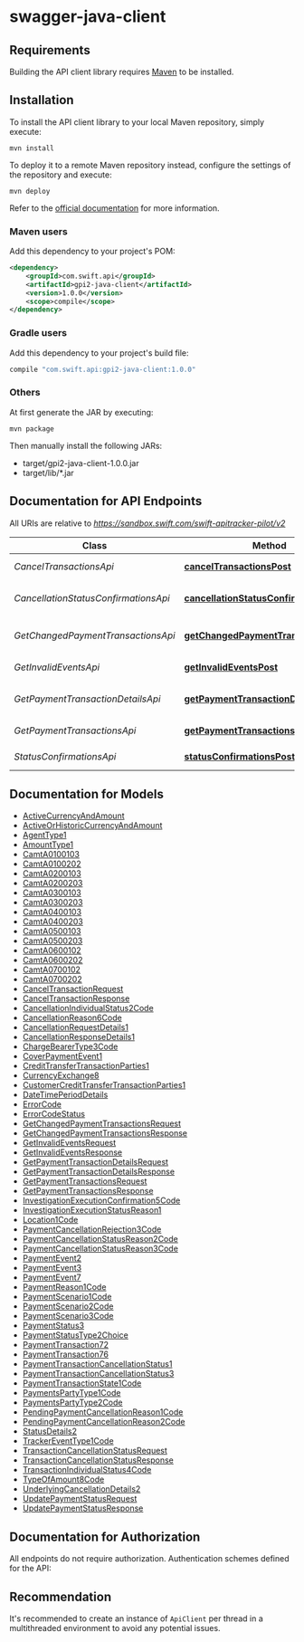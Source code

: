 # swagger-java-client

## Requirements

Building the API client library requires [Maven](https://maven.apache.org/) to be installed.

## Installation

To install the API client library to your local Maven repository, simply execute:

```shell
mvn install
```

To deploy it to a remote Maven repository instead, configure the settings of the repository and execute:

```shell
mvn deploy
```

Refer to the [official documentation](https://maven.apache.org/plugins/maven-deploy-plugin/usage.html) for more information.

### Maven users

Add this dependency to your project's POM:

```xml
<dependency>
    <groupId>com.swift.api</groupId>
    <artifactId>gpi2-java-client</artifactId>
    <version>1.0.0</version>
    <scope>compile</scope>
</dependency>
```

### Gradle users

Add this dependency to your project's build file:

```groovy
compile "com.swift.api:gpi2-java-client:1.0.0"
```

### Others

At first generate the JAR by executing:

    mvn package

Then manually install the following JARs:

* target/gpi2-java-client-1.0.0.jar
* target/lib/*.jar

## Documentation for API Endpoints

All URIs are relative to *https://sandbox.swift.com/swift-apitracker-pilot/v2*

Class | Method | HTTP request | Description
------------ | ------------- | ------------- | -------------
*CancelTransactionsApi* | [**cancelTransactionsPost**](docs/CancelTransactionsApi.md#cancelTransactionsPost) | **POST** /cancel_transactions | Cancel Transactions
*CancellationStatusConfirmationsApi* | [**cancellationStatusConfirmationsPost**](docs/CancellationStatusConfirmationsApi.md#cancellationStatusConfirmationsPost) | **POST** /cancellation_status_confirmations | Cancellation Status Confirmations
*GetChangedPaymentTransactionsApi* | [**getChangedPaymentTransactionsPost**](docs/GetChangedPaymentTransactionsApi.md#getChangedPaymentTransactionsPost) | **POST** /get_changed_payment_transactions | Get Changed Payment Transactions
*GetInvalidEventsApi* | [**getInvalidEventsPost**](docs/GetInvalidEventsApi.md#getInvalidEventsPost) | **POST** /get_invalid_events | Get Invalid Events
*GetPaymentTransactionDetailsApi* | [**getPaymentTransactionDetailsPost**](docs/GetPaymentTransactionDetailsApi.md#getPaymentTransactionDetailsPost) | **POST** /get_payment_transaction_details | Get Payment Transaction Details
*GetPaymentTransactionsApi* | [**getPaymentTransactionsPost**](docs/GetPaymentTransactionsApi.md#getPaymentTransactionsPost) | **POST** /get_payment_transactions | Get Payment Transactions
*StatusConfirmationsApi* | [**statusConfirmationsPost**](docs/StatusConfirmationsApi.md#statusConfirmationsPost) | **POST** /status_confirmations | Status Confirmations


## Documentation for Models

 - [ActiveCurrencyAndAmount](docs/ActiveCurrencyAndAmount.md)
 - [ActiveOrHistoricCurrencyAndAmount](docs/ActiveOrHistoricCurrencyAndAmount.md)
 - [AgentType1](docs/AgentType1.md)
 - [AmountType1](docs/AmountType1.md)
 - [CamtA0100103](docs/CamtA0100103.md)
 - [CamtA0100202](docs/CamtA0100202.md)
 - [CamtA0200103](docs/CamtA0200103.md)
 - [CamtA0200203](docs/CamtA0200203.md)
 - [CamtA0300103](docs/CamtA0300103.md)
 - [CamtA0300203](docs/CamtA0300203.md)
 - [CamtA0400103](docs/CamtA0400103.md)
 - [CamtA0400203](docs/CamtA0400203.md)
 - [CamtA0500103](docs/CamtA0500103.md)
 - [CamtA0500203](docs/CamtA0500203.md)
 - [CamtA0600102](docs/CamtA0600102.md)
 - [CamtA0600202](docs/CamtA0600202.md)
 - [CamtA0700102](docs/CamtA0700102.md)
 - [CamtA0700202](docs/CamtA0700202.md)
 - [CancelTransactionRequest](docs/CancelTransactionRequest.md)
 - [CancelTransactionResponse](docs/CancelTransactionResponse.md)
 - [CancellationIndividualStatus2Code](docs/CancellationIndividualStatus2Code.md)
 - [CancellationReason6Code](docs/CancellationReason6Code.md)
 - [CancellationRequestDetails1](docs/CancellationRequestDetails1.md)
 - [CancellationResponseDetails1](docs/CancellationResponseDetails1.md)
 - [ChargeBearerType3Code](docs/ChargeBearerType3Code.md)
 - [CoverPaymentEvent1](docs/CoverPaymentEvent1.md)
 - [CreditTransferTransactionParties1](docs/CreditTransferTransactionParties1.md)
 - [CurrencyExchange8](docs/CurrencyExchange8.md)
 - [CustomerCreditTransferTransactionParties1](docs/CustomerCreditTransferTransactionParties1.md)
 - [DateTimePeriodDetails](docs/DateTimePeriodDetails.md)
 - [ErrorCode](docs/ErrorCode.md)
 - [ErrorCodeStatus](docs/ErrorCodeStatus.md)
 - [GetChangedPaymentTransactionsRequest](docs/GetChangedPaymentTransactionsRequest.md)
 - [GetChangedPaymentTransactionsResponse](docs/GetChangedPaymentTransactionsResponse.md)
 - [GetInvalidEventsRequest](docs/GetInvalidEventsRequest.md)
 - [GetInvalidEventsResponse](docs/GetInvalidEventsResponse.md)
 - [GetPaymentTransactionDetailsRequest](docs/GetPaymentTransactionDetailsRequest.md)
 - [GetPaymentTransactionDetailsResponse](docs/GetPaymentTransactionDetailsResponse.md)
 - [GetPaymentTransactionsRequest](docs/GetPaymentTransactionsRequest.md)
 - [GetPaymentTransactionsResponse](docs/GetPaymentTransactionsResponse.md)
 - [InvestigationExecutionConfirmation5Code](docs/InvestigationExecutionConfirmation5Code.md)
 - [InvestigationExecutionStatusReason1](docs/InvestigationExecutionStatusReason1.md)
 - [Location1Code](docs/Location1Code.md)
 - [PaymentCancellationRejection3Code](docs/PaymentCancellationRejection3Code.md)
 - [PaymentCancellationStatusReason2Code](docs/PaymentCancellationStatusReason2Code.md)
 - [PaymentCancellationStatusReason3Code](docs/PaymentCancellationStatusReason3Code.md)
 - [PaymentEvent2](docs/PaymentEvent2.md)
 - [PaymentEvent3](docs/PaymentEvent3.md)
 - [PaymentEvent7](docs/PaymentEvent7.md)
 - [PaymentReason1Code](docs/PaymentReason1Code.md)
 - [PaymentScenario1Code](docs/PaymentScenario1Code.md)
 - [PaymentScenario2Code](docs/PaymentScenario2Code.md)
 - [PaymentScenario3Code](docs/PaymentScenario3Code.md)
 - [PaymentStatus3](docs/PaymentStatus3.md)
 - [PaymentStatusType2Choice](docs/PaymentStatusType2Choice.md)
 - [PaymentTransaction72](docs/PaymentTransaction72.md)
 - [PaymentTransaction76](docs/PaymentTransaction76.md)
 - [PaymentTransactionCancellationStatus1](docs/PaymentTransactionCancellationStatus1.md)
 - [PaymentTransactionCancellationStatus3](docs/PaymentTransactionCancellationStatus3.md)
 - [PaymentTransactionState1Code](docs/PaymentTransactionState1Code.md)
 - [PaymentsPartyType1Code](docs/PaymentsPartyType1Code.md)
 - [PaymentsPartyType2Code](docs/PaymentsPartyType2Code.md)
 - [PendingPaymentCancellationReason1Code](docs/PendingPaymentCancellationReason1Code.md)
 - [PendingPaymentCancellationReason2Code](docs/PendingPaymentCancellationReason2Code.md)
 - [StatusDetails2](docs/StatusDetails2.md)
 - [TrackerEventType1Code](docs/TrackerEventType1Code.md)
 - [TransactionCancellationStatusRequest](docs/TransactionCancellationStatusRequest.md)
 - [TransactionCancellationStatusResponse](docs/TransactionCancellationStatusResponse.md)
 - [TransactionIndividualStatus4Code](docs/TransactionIndividualStatus4Code.md)
 - [TypeOfAmount8Code](docs/TypeOfAmount8Code.md)
 - [UnderlyingCancellationDetails2](docs/UnderlyingCancellationDetails2.md)
 - [UpdatePaymentStatusRequest](docs/UpdatePaymentStatusRequest.md)
 - [UpdatePaymentStatusResponse](docs/UpdatePaymentStatusResponse.md)


## Documentation for Authorization

All endpoints do not require authorization.
Authentication schemes defined for the API:

## Recommendation

It's recommended to create an instance of `ApiClient` per thread in a multithreaded environment to avoid any potential issues.
